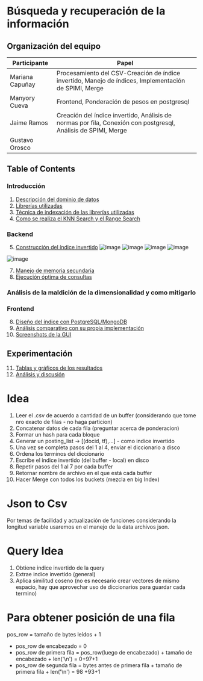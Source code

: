 # Búsqueda y recuperación de la información
## Organización del equipo
| Participante | Papel |
|--------------|--------------|
| Mariana Capuñay   | Procesamiento del CSV-Creación de índice invertido, Manejo de índices, Implementación de SPIMI, Merge |
| Manyory Cueva    | Frontend, Ponderación de pesos en postgresql  | 
| Jaime Ramos    |  Creación del índice invertido, Análisis de normas por fila, Conexión con postgresql, Análisis de SPIMI, Merge | 
| Gustavo Orosco  |  | 

## Table of Contents  
### Introducción
1. [Descripción del dominio de datos](#id1)
2. [Librerías utilizadas](#id2)
3. [Técnica de indexación de las librerías utilizadas](#id3)
4. [Como se realiza el KNN Search y el Range Search](#id4)
### Backend
5. [Construcción del índice invertido](#id5)
  ![image](https://github.com/Mariana-Capunay/Project2_db2/assets/91238621/68ba9e12-6761-48fd-b1bf-6b4b3e2a77f2)
  ![image](https://github.com/Mariana-Capunay/Project2_db2/assets/91238621/a9e361fd-31c2-499c-969e-925efc77349e)
  ![image](https://github.com/Mariana-Capunay/Project2_db2/assets/91238621/32144377-50dd-4869-a234-ca958c726704)
  ![image](https://github.com/Mariana-Capunay/Project2_db2/assets/91238621/be5ea0db-ab3b-4bf8-b166-9ab7c49acddd)

  ![image](https://github.com/Mariana-Capunay/Project2_db2/assets/91238621/0a4aea4b-9ab2-4d69-a73e-ca86d0aa98a0)













7. [Manejo de memoria secundaria](#id6)
8. [Ejecución óptima de consultas](#id7)
### Análisis de la maldición de la dimensionalidad y como mitigarlo
### Frontend
8. [Diseño del índice con PostgreSQL/MongoDB](#id8)
9. [Análisis comparativo con su propia implementación](#id9)
10. [Screenshots de la GUI](#id10)
## Experimentación
11. [Tablas y gráficos de los resultados](#id11)
12. [Análisis y discusión](#id12)


# Idea
1. Leer el .csv de acuerdo a cantidad de un buffer (considerando que tome nro exacto de filas - no haga particion)
2. Concatenar datos de cada fila (preguntar acerca de ponderacion)
3. Formar un hash para cada bloque
4. Generar un posting_list -> [(docid, tf),...]  - como indice invertido
5. Una vez se completa pasos del 1 al 4, enviar el diccionario a disco
6. Ordena los terminos del diccionario
7. Escribe el indice invertido (del buffer - local) en disco
8. Repetir pasos del 1 al 7 por cada buffer
9. Retornar nombre de archivo en el que está cada buffer
10. Hacer Merge con todos los buckets  (mezcla en big Index)
    
# Json to Csv
Por temas de facilidad y actualización de funciones considerando la longitud variable  usaremos en el manejo de la data archivos json.

# Query Idea
1. Obtiene indice invertido de la query
2. Extrae indice invertido (general)
3. Aplica similitud coseno (no es necesario crear vectores de mismo espacio, hay que aprovechar uso de diccionarios para guardar cada termino)

# Para obtener posición de una fila
pos_row = tamaño de bytes leídos + 1
- pos_row de encabezado = 0
- pos_row de primera fila = pos_row(luego de encabezado) + tamaño de encabezado + len('\n') = 0+97+1
- pos_row de segunda fila = bytes antes de primera fila + tamaño de primera fila + len('\n') = 98 +93+1
